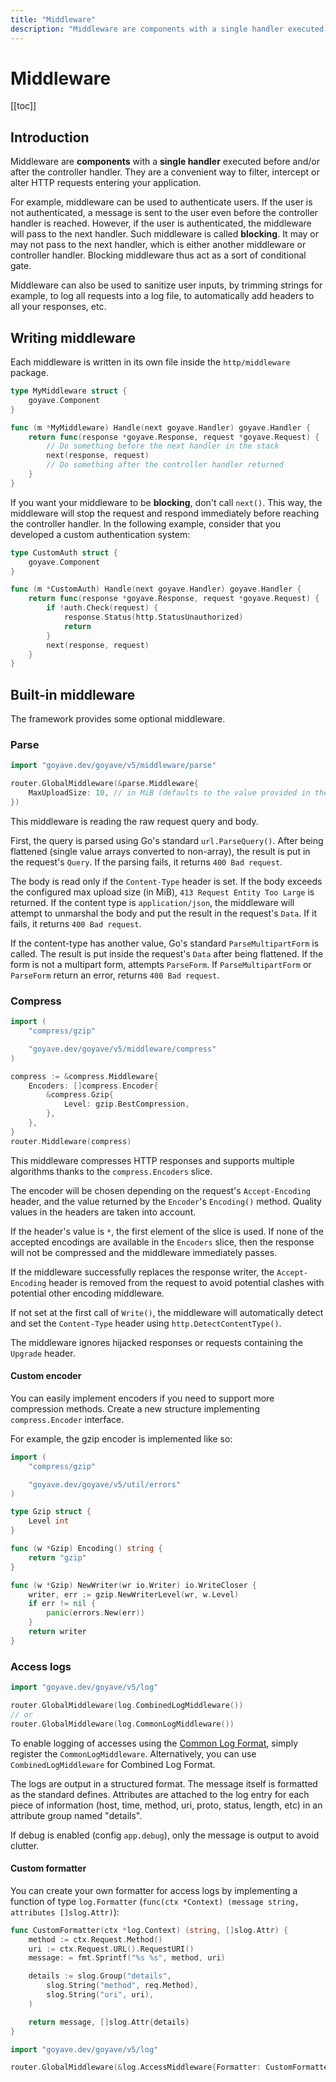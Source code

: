 ```yaml
---
title: "Middleware"
description: "Middleware are components with a single handler executed before and/or after the controller handler. They are a convenient way to filter, intercept or alter HTTP requests entering your application."
---
```


# Middleware

[[toc]]

## Introduction

Middleware are **components** with a **single handler** executed before and/or after the controller handler. They are a convenient way to filter, intercept or alter HTTP requests entering your application.

For example, middleware can be used to authenticate users. If the user is not authenticated, a message is sent to the user even before the controller handler is reached. However, if the user is authenticated, the middleware will pass to the next handler. Such middleware is called **blocking**. It may or may not pass to the next handler, which is either another middleware or controller handler. Blocking middleware thus act as a sort of conditional gate. 

Middleware can also be used to sanitize user inputs, by trimming strings for example, to log all requests into a log file, to automatically add headers to all your responses, etc.

## Writing middleware

Each middleware is written in its own file inside the `http/middleware` package. 

```go
type MyMiddleware struct {
	goyave.Component
}

func (m *MyMiddleware) Handle(next goyave.Handler) goyave.Handler {
	return func(response *goyave.Response, request *goyave.Request) {
		// Do something before the next handler in the stack
		next(response, request)
		// Do something after the controller handler returned
	}
}
```

If you want your middleware to be **blocking**, don't call `next()`. This way, the middleware will stop the request and respond immediately before reaching the controller handler. In the following example, consider that you developed a custom authentication system:

```go
type CustomAuth struct {
	goyave.Component
}

func (m *CustomAuth) Handle(next goyave.Handler) goyave.Handler {
	return func(response *goyave.Response, request *goyave.Request) {
		if !auth.Check(request) {
            response.Status(http.StatusUnauthorized)
            return
        }
		next(response, request)
	}
}
```

## Built-in middleware

The framework provides some optional middleware.

### Parse

```go
import "goyave.dev/goyave/v5/middleware/parse"

router.GlobalMiddleware(&parse.Middleware{
	MaxUploadSize: 10, // in MiB (defaults to the value provided in the config "server.maxUploadSize")
})
```

This middleware is reading the raw request query and body.

First, the query is parsed using Go's standard `url.ParseQuery()`. After being flattened (single value arrays converted to non-array), the result is put in the request's `Query`. If the parsing fails, it returns `400 Bad request`.

The body is read only if the `Content-Type` header is set. If the body exceeds the configured max upload size (in MiB), `413 Request Entity Too Large` is returned. If the content type is `application/json`, the middleware will attempt to unmarshal the body and put the result in the request's `Data`. If it fails, it returns `400 Bad request`.

If the content-type has another value, Go's standard `ParseMultipartForm` is called. The result is put inside the request's `Data` after being flattened. If the form is not a multipart form, attempts `ParseForm`. If `ParseMultipartForm` or `ParseForm` return
an error, returns `400 Bad request`.

### Compress

```go
import (
	"compress/gzip"

	"goyave.dev/goyave/v5/middleware/compress"
)

compress := &compress.Middleware{
	Encoders: []compress.Encoder{
		&compress.Gzip{
			Level: gzip.BestCompression,
		},
	},
}
router.Middleware(compress)
```

This middleware compresses HTTP responses and supports multiple algorithms thanks to the `compress.Encoders` slice.

The encoder will be chosen depending on the request's `Accept-Encoding` header, and the value returned by the `Encoder`'s `Encoding()` method. Quality values in the headers are taken into account.

If the header's value is `*`, the first element of the slice is used. If none of the accepted encodings are available in the `Encoders` slice, then the
response will not be compressed and the middleware immediately passes.

If the middleware successfully replaces the response writer, the `Accept-Encoding` header is removed from the request to avoid potential clashes with potential other encoding middleware.

If not set at the first call of `Write()`, the middleware will automatically detect and set the `Content-Type` header using `http.DetectContentType()`.

The middleware ignores hijacked responses or requests containing the `Upgrade` header.

#### Custom encoder

You can easily implement encoders if you need to support more compression methods. Create a new structure implementing `compress.Encoder` interface.

For example, the gzip encoder is implemented like so:
```go
import (
	"compress/gzip"

	"goyave.dev/goyave/v5/util/errors"
)

type Gzip struct {
	Level int
}

func (w *Gzip) Encoding() string {
	return "gzip"
}

func (w *Gzip) NewWriter(wr io.Writer) io.WriteCloser {
	writer, err := gzip.NewWriterLevel(wr, w.Level)
	if err != nil {
		panic(errors.New(err))
	}
	return writer
}
```

### Access logs

```go
import "goyave.dev/goyave/v5/log"

router.GlobalMiddleware(log.CombinedLogMiddleware())
// or
router.GlobalMiddleware(log.CommonLogMiddleware())
```

To enable logging of accesses using the [Common Log Format](https://en.wikipedia.org/wiki/Common_Log_Format), simply register the `CommonLogMiddleware`. Alternatively, you can use `CombinedLogMiddleware` for Combined Log Format.

The logs are output in a structured format. The message itself is formatted as the standard defines. Attributes are attached to the log entry for each piece of information (host, time, method, uri, proto, status, length, etc) in an attribute group named "details".

If debug is enabled (config `app.debug`), only the message is output to avoid clutter.

#### Custom formatter

You can create your own formatter for access logs by implementing a function of type `log.Formatter` (`func(ctx *Context) (message string, attributes []slog.Attr)`):

```go
func CustomFormatter(ctx *log.Context) (string, []slog.Attr) {
	method := ctx.Request.Method()
	uri := ctx.Request.URL().RequestURI()
	message: = fmt.Sprintf("%s %s", method, uri)

	details := slog.Group("details",
		slog.String("method", req.Method),
		slog.String("uri", uri),
	)

	return message, []slog.Attr{details}
}
```
```go
import "goyave.dev/goyave/v5/log"

router.GlobalMiddleware(&log.AccessMiddleware{Formatter: CustomFormatter})
```
